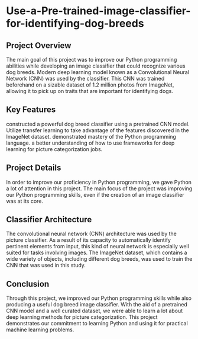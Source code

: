 # Use-a-Pre-trained-image-classifier-for-identifying-dog-breeds

## Project Overview
The main goal of this project was to improve our Python programming abilities while developing an image classifier that could recognize various dog breeds. Modern deep learning model known as a Convolutional Neural Network (CNN) was used by the classifier. This CNN was trained beforehand on a sizable dataset of 1.2 million photos from ImageNet, allowing it to pick up on traits that are important for identifying dogs.

## Key Features
constructed a powerful dog breed classifier using a pretrained CNN model. Utilize transfer learning to take advantage of the features discovered in the ImageNet dataset. demonstrated mastery of the Python programming language. a better understanding of how to use frameworks for deep learning for picture categorization jobs.

## Project Details
In order to improve our proficiency in Python programming, we gave Python a lot of attention in this project. The main focus of the project was improving our Python programming skills, even if the creation of an image classifier was at its core.

## Classifier Architecture
The convolutional neural network (CNN) architecture was used by the picture classifier. As a result of its capacity to automatically identify pertinent elements from input, this kind of neural network is especially well suited for tasks involving images. The ImageNet dataset, which contains a wide variety of objects, including different dog breeds, was used to train the CNN that was used in this study.

## Conclusion
Through this project, we improved our Python programming skills while also producing a useful dog breed image classifier. With the aid of a pretrained CNN model and a well curated dataset, we were able to learn a lot about deep learning methods for picture categorization. This project demonstrates our commitment to learning Python and using it for practical machine learning problems.
